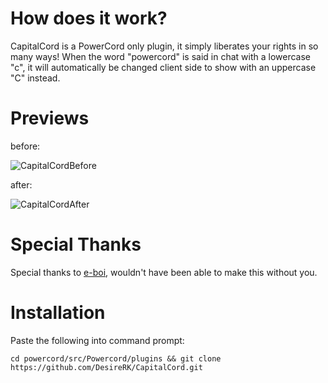 # How does it work?
CapitalCord is a PowerCord only plugin, it simply liberates your rights in so many ways! 
When the word "powercord" is said in chat with a lowercase "c", it will automatically be changed client side to show with an uppercase "C" instead.

# Previews
before:

![CapitalCordBefore](https://user-images.githubusercontent.com/72703954/129499291-92d96e8f-07e3-43f9-9304-64d81be7ec47.png)

after:

![CapitalCordAfter](https://user-images.githubusercontent.com/72703954/129499313-c34c7d47-05b8-477a-888b-f118b0250623.png)

# Special Thanks
Special thanks to [e-boi](https://github.com/e-boi), wouldn't have been able to make this without you.

# Installation 

Paste the following into command prompt: 

`cd powercord/src/Powercord/plugins && git clone https://github.com/DesireRK/CapitalCord.git`
